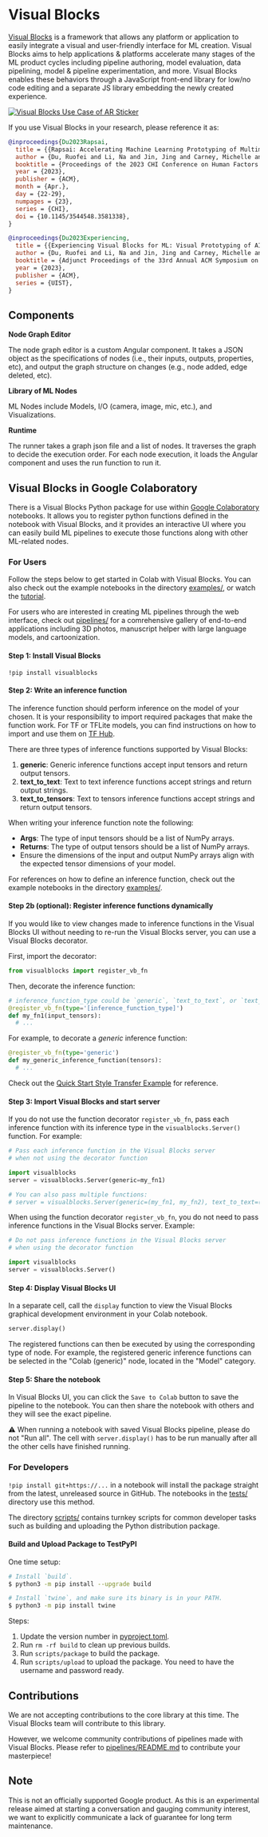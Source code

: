 # Visual Blocks

[Visual Blocks][] is a framework that allows any platform or application to
easily integrate a visual and user-friendly interface for ML creation. Visual
Blocks aims to help applications & platforms accelerate many stages of the ML
product cycles including pipeline authoring, model evaluation, data pipelining,
model & pipeline experimentation, and more. Visual Blocks enables these
behaviors through a JavaScript front-end library for low/no code editing and a
separate JS library embedding the newly created experience.

[![Visual Blocks Use Case of AR Sticker](examples/visual_blocks_teaser.gif)](https://visualblocks.withgoogle.com)

If you use Visual Blocks in your research, please reference it as:

[Visual Blocks]: https://visualblocks.withgoogle.com

```bibtex
@inproceedings{Du2023Rapsai,
  title = {{Rapsai: Accelerating Machine Learning Prototyping of Multimedia Applications Through Visual Programming}},
  author = {Du, Ruofei and Li, Na and Jin, Jing and Carney, Michelle and Miles, Scott and Kleiner, Maria and Yuan, Xiuxiu and Zhang, Yinda and Kulkarni, Anuva and Liu, Xingyu and Sabie, Ahmed and Orts-Escolano, Sergio and Kar, Abhishek and Yu, Ping and Iyengar, Ram and Kowdle, Adarsh and Olwal, Alex},
  booktitle = {Proceedings of the 2023 CHI Conference on Human Factors in Computing Systems},
  year = {2023},
  publisher = {ACM},
  month = {Apr.},
  day = {22-29},
  numpages = {23},
  series = {CHI},
  doi = {10.1145/3544548.3581338},
}

@inproceedings{Du2023Experiencing,
  title = {{Experiencing Visual Blocks for ML: Visual Prototyping of AI Pipelines}},
  author = {Du, Ruofei and Li, Na and Jin, Jing and Carney, Michelle and Yuan, Xiuxiu and Wright, Kristen and Sherwood, Mark and Mayes, Jason and Chen, Lin and Jiang, Jun and Zhou, Jingtao and Zhou, Zhongyi and Yu, Ping and Kowdle, Adarsh and Iyengar, Ram and Olwal, Alex},
  booktitle = {Adjunct Proceedings of the 33rd Annual ACM Symposium on User Interface Software and Technology},
  year = {2023},
  publisher = {ACM},
  series = {UIST},
}
```

## Components

**Node Graph Editor**

The node graph editor is a custom Angular component. It takes a JSON object as
the specifications of nodes (i.e., their inputs, outputs, properties, etc), and
output the graph structure on changes (e.g., node added, edge deleted, etc).

**Library of ML Nodes**

ML Nodes include Models, I/O (camera, image, mic, etc.), and Visualizations.

**Runtime**

The runner takes a graph json file and a list of nodes. It traverses the graph
to decide the execution order. For each node execution, it loads the Angular
component and uses the run function to run it.

## Visual Blocks in Google Colaboratory

There is a Visual Blocks Python package for use within [Google Colaboratory][]
notebooks. It allows you to register python functions defined in the notebook
with Visual Blocks, and it provides an interactive UI where you can easily build
ML pipelines to execute those functions along with other ML-related nodes.

[Google Colaboratory]: https://colab.research.google.com

### For Users

Follow the steps below to get started in Colab with Visual Blocks. You can also
check out the example notebooks in the directory [examples/](examples/), or
watch the [tutorial](https://www.youtube.com/watch?v=UpJb4Y6wU5o).

For users who are interested in creating ML pipelines through the web interface,
check out [pipelines/](pipelines/) for a comrehensive gallery of end-to-end
applications including 3D photos, manuscript helper with large language models,
and cartoonization.

#### Step 1: Install Visual Blocks

```
!pip install visualblocks
```

#### Step 2: Write an inference function

The inference function should perform inference on the model of your chosen. It
is your responsibility to import required packages that make the function work.
For TF or TFLite models, you can find instructions on how to import and use them
on [TF Hub].

[TF Hub]: https://tfhub.dev

There are three types of inference functions supported by Visual Blocks:

1. **generic**: Generic inference functions accept input tensors and return
    output tensors.
2. **text_to_text**: Text to text inference functions accept strings and return
    output strings.
3. **text_to_tensors**: Text to tensors inference functions accept strings and
    return output tensors.

When writing your inference function note the following:

* **Args**: The type of input tensors should be a list of NumPy arrays.
* **Returns**: The type of output tensors should be a list of NumPy arrays.
* Ensure the dimensions of the input and output NumPy arrays align with the
    expected tensor dimensions of your model.

For references on how to define an inference function, check out the example
notebooks in the directory [examples/](examples/).

#### Step 2b (optional): Register inference functions dynamically

If you would like to view changes made to inference functions in the Visual
Blocks UI without needing to re-run the Visual Blocks server, you can use a
Visual Blocks decorator.

First, import the decorator:

```python
from visualblocks import register_vb_fn
```

Then, decorate the inference function:

```python
# inference_function_type could be `generic`, `text_to_text`, or `text_to_tensors`.
@register_vb_fn(type='[inference_function_type]')
def my_fn1(input_tensors):
  # ...
```

For example, to decorate a *generic* inference function:

```python
@register_vb_fn(type='generic')
def my_generic_inference_function(tensors):
  # ...
```

Check out the
[Quick Start Style Transfer Example](https://github.com/google/visualblocks/blob/main/examples/quick_start_style_transfer.ipynb)
for reference.

#### Step 3: Import Visual Blocks and start server

If you do not use the function decorator `register_vb_fn`, pass each inference
function with its inference type in the `visualblocks.Server()` function. For
example:

```python
# Pass each inference function in the Visual Blocks server
# when not using the decorator function

import visualblocks
server = visualblocks.Server(generic=my_fn1)

# You can also pass multiple functions:
# server = visualblocks.Server(generic=(my_fn1, my_fn2), text_to_text=(my_fn3))
```

When using the function decorator `register_vb_fn`, you do not need to pass
inference functions in the Visual Blocks server. Example:

```python
# Do not pass inference functions in the Visual Blocks server
# when using the decorator function

import visualblocks
server = visualblocks.Server()
```

#### Step 4: Display Visual Blocks UI

In a separate cell, call the `display` function to view the Visual Blocks
graphical development environment in your Colab notebook.

```python
server.display()
```

The registered functions can then be executed by using the corresponding type of
node. For example, the registered generic inference functions can be selected in
the "Colab (generic)" node, located in the "Model" category.

#### Step 5: Share the notebook

In Visual Blocks UI, you can click the `Save to Colab` button to save the
pipeline to the notebook. You can then share the notebook with others and they
will see the exact pipeline.

⚠️ When running a notebook with saved Visual Blocks pipeline, please do not "Run
all". The cell with `server.display()` has to be run manually after all the
other cells have finished running.

### For Developers

`!pip install git+https://...` in a notebook will install the package straight
from the latest, unreleased source in GitHub. The notebooks in the
[tests/](tests/) directory use this method.

The directory [scripts/](scripts/) contains turnkey scripts for common developer
tasks such as building and uploading the Python distribution package.

#### Build and Upload Package to TestPyPI

One time setup:

```bash
# Install `build`.
$ python3 -m pip install --upgrade build

# Install `twine`, and make sure its binary is in your PATH.
$ python3 -m pip install twine
```

Steps:

1. Update the version number in [pyproject.toml](python/pyproject.toml).
2. Run `rm -rf build` to clean up previous builds.
3. Run `scripts/package` to build the package.
4. Run `scripts/upload` to upload the package. You need to have the username
    and password ready.

## Contributions

We are not accepting contributions to the core library at this time. The Visual
Blocks team will contribute to this library.

However, we welcome community contributions of pipelines made with Visual
Blocks. Please refer to [pipelines/README.md](pipelines/README.md) to contribute
your masterpiece!

## Note

This is not an officially supported Google product. As this is an experimental
release aimed at starting a conversation and gauging community interest, we want
to explicitly communicate a lack of guarantee for long term maintenance.
